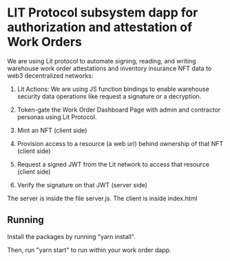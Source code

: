# LIT Protocol subsystem dapp for authorization and attestation of Work Orders

We are using Lit protocol to automate signing, reading, and writing warehouse work order attestations and inventory insurance NFT data to web3 decentralized networks:

1. Lit Actions: We are using JS function bindings to enable warehouse security data operations like request a signature or a decryption.

2. Token-gate the Work Order Dashboard Page with admin and contractor personas using Lit Protocol.

1. Mint an NFT (client side)
2. Provision access to a resource (a web url) behind ownership of that NFT (client side)
3. Request a signed JWT from the Lit network to access that resource (client side)
4. Verify the signature on that JWT (server side)

The server is inside the file server.js.  The client is inside index.html

## Running

Install the packages by running "yarn install".  

Then, run "yarn start" to run within your work order dapp.
